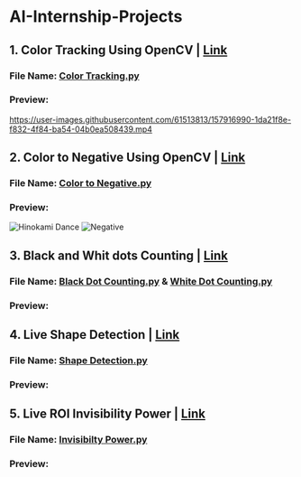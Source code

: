 # AI-Internship-Projects
## 1. Color Tracking Using OpenCV | [Link](https://github.com/zarrar1607/AI-Internship-Projects/tree/main/Color%20Tracking%20Using%20OpenCV)
### File Name: [Color Tracking.py](https://github.com/zarrar1607/AI-Internship-Projects/blob/main/Color%20Tracking%20Using%20OpenCV/Color%20Tracking.py)
### Preview:
https://user-images.githubusercontent.com/61513813/157916990-1da21f8e-f832-4f84-ba54-04b0ea508439.mp4

## 2. Color to Negative Using OpenCV | [Link](https://github.com/zarrar1607/AI-Internship-Projects/tree/main/Color%20to%20Negative)
### File Name: [Color to Negative.py](https://github.com/zarrar1607/AI-Internship-Projects/blob/main/Color%20to%20Negative/Color%20to%20Negative.py)
### Preview:
![Hinokami Dance](https://user-images.githubusercontent.com/61513813/158059363-a426f36f-d3a8-4a65-a8b1-9c10453e56cc.png)  ![Negative](https://user-images.githubusercontent.com/61513813/158059327-8ae19979-7293-40d4-bd78-86bfbac49680.jpeg)

## 3. Black and Whit dots Counting | [Link](https://github.com/zarrar1607/AI-Internship-Projects/tree/main/Black%20and%20Whit%20dots%20Counting)
### File Name: [Black Dot Counting.py](https://github.com/zarrar1607/AI-Internship-Projects/blob/main/Black%20and%20Whit%20dots%20Counting/Black%20Dot%20Counting.py) & [White Dot Counting.py](https://github.com/zarrar1607/AI-Internship-Projects/blob/main/Black%20and%20Whit%20dots%20Counting/White%20Dot%20Counting.py)
### Preview:

## 4. Live Shape Detection | [Link](https://github.com/zarrar1607/AI-Internship-Projects/tree/main/Live%20Shape%20Detection)
### File Name: [Shape Detection.py](https://github.com/zarrar1607/AI-Internship-Projects/blob/main/Live%20Shape%20Detection/Shape%20Detection.py)
### Preview:

## 5. Live ROI Invisibility Power | [Link](https://github.com/zarrar1607/AI-Internship-Projects/tree/main/Live%20ROI%20Invisibility%20Power)
### File Name: [Invisibilty Power.py](https://github.com/zarrar1607/AI-Internship-Projects/blob/main/Live%20ROI%20Invisibility%20Power/Invisibilty%20Power.py)
### Preview:

